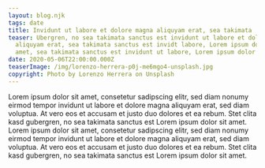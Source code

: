 ```yaml
---
layout: blog.njk
tags: date
title: Invidunt ut labore et dolore magna aliquyam erat, sea takimata
teaser: Ubergren, no sea takimata sanctus est invidunt ut labore et dolore magna
  aliquyam erat, sea takimata sanctus est invidt labore, Lorem ipsum dolor sit
  amet, sea takimata sanctus est invidunt ut labore, Lorem ipsum dolor sit amet.
date: 2020-05-06T22:00:00.000Z
teaserImage: /img/lorenzo-herrera-p0j-me6mgo4-unsplash.jpg
copyright: Photo by Lorenzo Herrera on Unsplash
---
```


Lorem ipsum dolor sit amet, consetetur sadipscing elitr, sed diam nonumy eirmod tempor invidunt ut labore et dolore magna aliquyam erat, sed diam voluptua. At vero eos et accusam et justo duo dolores et ea rebum. Stet clita kasd gubergren, no sea takimata sanctus est Lorem ipsum dolor sit amet. Lorem ipsum dolor sit amet, consetetur sadipscing elitr, sed diam nonumy eirmod tempor invidunt ut labore et dolore magna aliquyam erat, sed diam voluptua. At vero eos et accusam et justo duo dolores et ea rebum. Stet clita kasd gubergren, no sea takimata sanctus est Lorem ipsum dolor sit amet.
